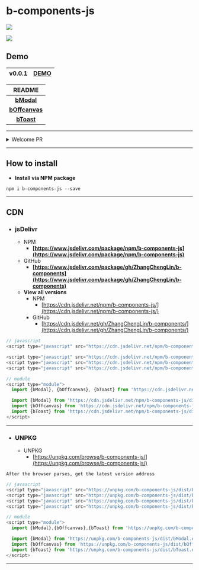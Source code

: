 # b-components-js

[![](https://img.shields.io/github/stars/ZhangChengLin/b-components.svg?style=social)](https://github.com/ZhangChengLin/b-components)

[![](https://img.shields.io/npm/v/b-components-js.svg)](https://www.npmjs.com/package/b-components-js)

## Demo

| **v0.0.1** | [**DEMO**](../demo/) |
|:----------:|:--------------------:|

|                 **README**                 |
|:------------------------------------------:|
|     [**bModal**](../readme/modal.html)     |
| [**bOffcanvas**](../readme/offcanvas.html) |
|     [**bToast**](../readme/toast.html)     |

---

<details>
  <summary>Welcome PR</summary>

Supports
-

- 💚 [Modal](https://getbootstrap.com/docs/5.1/components/modal/)
- 💚 [Offcanvas](https://getbootstrap.com/docs/5.1/components/offcanvas/)
- 💚 [Toast](https://getbootstrap.com/docs/5.1/components/toasts/)

TODO
-

- 🖤 [Alert](https://getbootstrap.com/docs/5.1/components/alerts/)
- 🖤 [Carousel](https://getbootstrap.com/docs/5.1/components/carousel/)
- 🖤 [Collapse](https://getbootstrap.com/docs/5.1/components/collapse/)
- 🖤 [Dropdown](https://getbootstrap.com/docs/5.1/components/dropdowns/)
- 🖤 [Progress](https://getbootstrap.com/docs/5.1/components/progress/)
- 🖤 [Scrollspy](https://getbootstrap.com/docs/5.1/components/scrollspy/)
- 🖤 [Tab](https://getbootstrap.com/docs/5.1/components/navs-tabs/)

</details>

---

## How to install

- **Install via NPM package**

```
npm i b-components-js --save
```

---

## CDN

- ### jsDelivr
  - NPM
    - **[https://www.jsdelivr.com/package/npm/b-components-js](https://www.jsdelivr.com/package/npm/b-components-js)**
  - GitHub
    - **[https://www.jsdelivr.com/package/gh/ZhangChengLin/b-components](https://www.jsdelivr.com/package/gh/ZhangChengLin/b-components)**
  - **View all versions**
    - NPM
      - [https://cdn.jsdelivr.net/npm/b-components-js/](https://cdn.jsdelivr.net/npm/b-components-js/)
    - GitHub
      - [https://cdn.jsdelivr.net/gh/ZhangChengLin/b-components/](https://cdn.jsdelivr.net/gh/ZhangChengLin/b-components/)

```javascript
// javascript
<script type="javascript" src="https://cdn.jsdelivr.net/npm/b-components-js/dist/b.bundle.min.js"></script>

<script type="javascript" src="https://cdn.jsdelivr.net/npm/b-components-js/dist/bModal.min.js"></script>
<script type="javascript" src="https://cdn.jsdelivr.net/npm/b-components-js/dist/bOffcanvas.min.js"></script>
<script type="javascript" src="https://cdn.jsdelivr.net/npm/b-components-js/dist/bToast.min.js"></script>

// module
<script type="module">
  import {bModal}, {bOffcanvas}, {bToast} from 'https://cdn.jsdelivr.net/npm/b-components-js/dist/b.bundle.esm.min.js/+esm'

  import {bModal} from 'https://cdn.jsdelivr.net/npm/b-components-js/dist/bModal.esm.min.js/+esm'
  import {bOffcanvas} from 'https://cdn.jsdelivr.net/npm/b-components-js/dist/bOffcanvas.esm.min.js/+esm'
  import {bToast} from 'https://cdn.jsdelivr.net/npm/b-components-js/dist/bToast.esm.min.js/+esm'
</script>
```

---

- ### UNPKG
  - UNPKG
    - [https://unpkg.com/browse/b-components-js/](https://unpkg.com/browse/b-components-js/)

`After the browser parses, get the latest version address`

```javascript
// javascript
<script type="javascript" src="https://unpkg.com/b-components-js/dist/b.bundle.min.js"></script>
<script type="javascript" src="https://unpkg.com/b-components-js/dist/bModal.min.js"></script>
<script type="javascript" src="https://unpkg.com/b-components-js/dist/bOffcanvas.min.js"></script>
<script type="javascript" src="https://unpkg.com/b-components-js/dist/bToast.min.js"></script>

// module
<script type="module">
  import {bModal},{bOffcanvas},{bToast} from 'https://unpkg.com/b-components-js/dist/b.bundle.esm.min.js?module'

  import {bModal} from 'https://unpkg.com/b-components-js/dist/bModal.esm.min.js?module'
  import {bOffcanvas} from 'https://unpkg.com/b-components-js/dist/bOffcanvas.esm.min.js?module'
  import {bToast} from 'https://unpkg.com/b-components-js/dist/bToast.esm.min.js?module'
</script>
```

---
